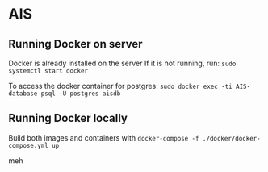 # AIS

## Running Docker on server
Docker is already installed on the server
If it is not running, run: ```sudo systemctl start docker```

To access the docker container for postgres:
```sudo docker exec -ti AIS-database psql -U postgres aisdb```

## Running Docker locally
Build both images and containers with ```docker-compose -f ./docker/docker-compose.yml up```

meh